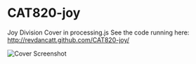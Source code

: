 CAT820-joy
==========
Joy Division Cover in processing.js
See the code running here: http://revdancatt.github.com/CAT820-joy/


![Cover Screenshot](https://raw.github.com/revdancatt/CAT820-joy/master/img/joy.png)
